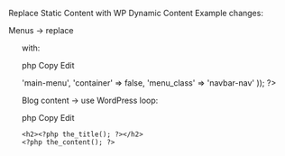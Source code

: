 Replace Static Content with WP Dynamic Content
Example changes:

Menus → replace <ul> with:

php
Copy
Edit
<?php wp_nav_menu(array(
    'theme_location' => 'main-menu',
    'container' => false,
    'menu_class' => 'navbar-nav'
)); ?>
Blog content → use WordPress loop:

php
Copy
Edit
<?php if (have_posts()) : while (have_posts()) : the_post(); ?>
    <h2><?php the_title(); ?></h2>
    <?php the_content(); ?>
<?php endwhile; endif; ?>
